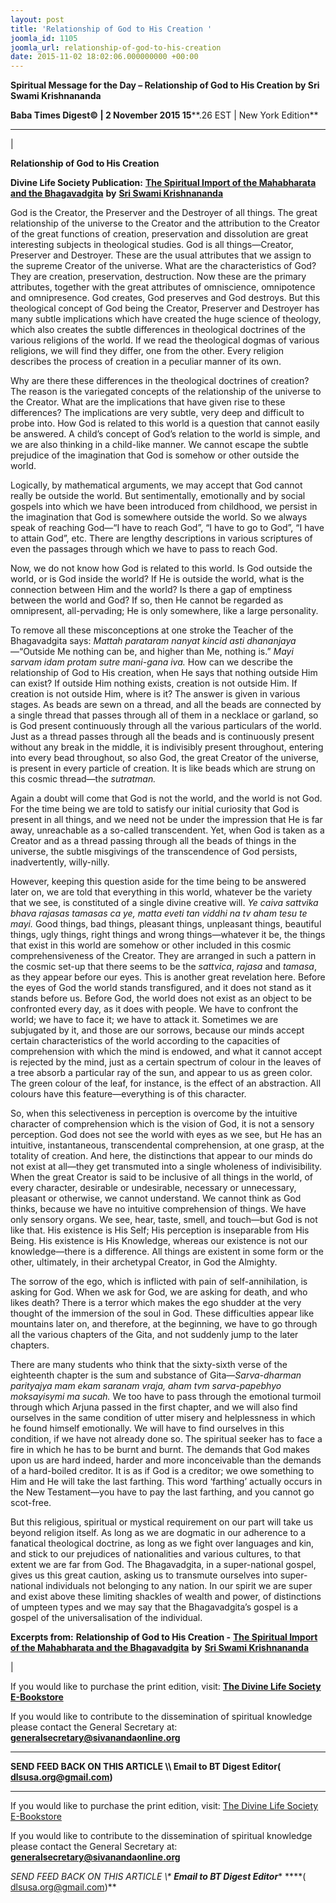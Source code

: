 ```yaml
---
layout: post
title: 'Relationship of God to His Creation '
joomla_id: 1105
joomla_url: relationship-of-god-to-his-creation
date: 2015-11-02 18:02:06.000000000 +00:00
---
```

  

















































**Spiritual Message for the Day – Relationship of God to His Creation by Sri Swami Krishnananda**

 **Baba Times Digest© | 2 November 2015 15****.26 EST | New York Edition**

* * *

| 

**Relationship of God to His Creation**

**Divine Life Society Publication:** [**The Spiritual Import of the Mahabharata and the Bhagavadgita**](http://www.swami-krishnananda.org/maha/maha_08.html) **by** [**Sri Swami Krishnananda**](http://www.dlshq.org/saints/krishnananda.htm)

God is the Creator, the Preserver and the Destroyer of all things. The great relationship of the universe to the Creator and the attribution to the Creator of the great functions of creation, preservation and dissolution are great interesting subjects in theological studies. God is all things—Creator, Preserver and Destroyer. These are the usual attributes that we assign to the supreme Creator of the universe. What are the characteristics of God? They are creation, preservation, destruction. Now these are the primary attributes, together with the great attributes of omniscience, omnipotence and omnipresence. God creates, God preserves and God destroys. But this theological concept of God being the Creator, Preserver and Destroyer has many subtle implications which have created the huge science of theology, which also creates the subtle differences in theological doctrines of the various religions of the world. If we read the theological dogmas of various religions, we will find they differ, one from the other. Every religion describes the process of creation in a peculiar manner of its own.

Why are there these differences in the theological doctrines of creation? The reason is the variegated concepts of the relationship of the universe to the Creator. What are the implications that have given rise to these differences? The implications are very subtle, very deep and difficult to probe into. How God is related to this world is a question that cannot easily be answered. A child’s concept of God’s relation to the world is simple, and we are also thinking in a child-like manner. We cannot escape the subtle prejudice of the imagination that God is somehow or other outside the world.

Logically, by mathematical arguments, we may accept that God cannot really be outside the world. But sentimentally, emotionally and by social gospels into which we have been introduced from childhood, we persist in the imagination that God is somewhere outside the world. So we always speak of reaching God—“I have to reach God”, “I have to go to God”, “I have to attain God”, etc. There are lengthy descriptions in various scriptures of even the passages through which we have to pass to reach God.

Now, we do not know how God is related to this world. Is God outside the world, or is God inside the world? If He is outside the world, what is the connection between Him and the world? Is there a gap of emptiness between the world and God? If so, then He cannot be regarded as omnipresent, all-pervading; He is only somewhere, like a large personality.

To remove all these misconceptions at one stroke the Teacher of the Bhagavadgita says: _Mattah parataram nanyat kincid asti dhananjaya_—“Outside Me nothing can be, and higher than Me, nothing is.” _Mayi sarvam idam protam sutre mani-gana iva._ How can we describe the relationship of God to His creation, when He says that nothing outside Him can exist? If outside Him nothing exists, creation is not outside Him. If creation is not outside Him, where is it? The answer is given in various stages. As beads are sewn on a thread, and all the beads are connected by a single thread that passes through all of them in a necklace or garland, so is God present continuously through all the various particulars of the world. Just as a thread passes through all the beads and is continuously present without any break in the middle, it is indivisibly present throughout, entering into every bead throughout, so also God, the great Creator of the universe, is present in every particle of creation. It is like beads which are strung on this cosmic thread—the _sutratman._

Again a doubt will come that God is not the world, and the world is not God. For the time being we are told to satisfy our initial curiosity that God is present in all things, and we need not be under the impression that He is far away, unreachable as a so-called transcendent. Yet, when God is taken as a Creator and as a thread passing through all the beads of things in the universe, the subtle misgivings of the transcendence of God persists, inadvertently, willy-nilly.

However, keeping this question aside for the time being to be answered later on, we are told that everything in this world, whatever be the variety that we see, is constituted of a single divine creative will. _Ye caiva sattvika bhava rajasas tamasas ca ye, matta eveti tan viddhi na tv aham tesu te mayi._ Good things, bad things, pleasant things, unpleasant things, beautiful things, ugly things, right things and wrong things—whatever it be, the things that exist in this world are somehow or other included in this cosmic comprehensiveness of the Creator. They are arranged in such a pattern in the cosmic set-up that there seems to be the _sattvica_, _rajasa_ and _tamasa_, as they appear before our eyes. This is another great revelation here. Before the eyes of God the world stands transfigured, and it does not stand as it stands before us. Before God, the world does not exist as an object to be confronted every day, as it does with people. We have to confront the world; we have to face it; we have to attack it. Sometimes we are subjugated by it, and those are our sorrows, because our minds accept certain characteristics of the world according to the capacities of comprehension with which the mind is endowed, and what it cannot accept is rejected by the mind, just as a certain spectrum of colour in the leaves of a tree absorb a particular ray of the sun, and appear to us as green color. The green colour of the leaf, for instance, is the effect of an abstraction. All colours have this feature—everything is of this character.

So, when this selectiveness in perception is overcome by the intuitive character of comprehension which is the vision of God, it is not a sensory perception. God does not see the world with eyes as we see, but He has an intuitive, instantaneous, transcendental comprehension, at one grasp, at the totality of creation. And here, the distinctions that appear to our minds do not exist at all—they get transmuted into a single wholeness of indivisibility. When the great Creator is said to be inclusive of all things in the world, of every character, desirable or undesirable, necessary or unnecessary, pleasant or otherwise, we cannot understand. We cannot think as God thinks, because we have no intuitive comprehension of things. We have only sensory organs. We see, hear, taste, smell, and touch—but God is not like that. His existence is His Self; His perception is inseparable from His Being. His existence is His Knowledge, whereas our existence is not our knowledge—there is a difference. All things are existent in some form or the other, ultimately, in their archetypal Creator, in God the Almighty.

The sorrow of the ego, which is inflicted with pain of self-annihilation, is asking for God. When we ask for God, we are asking for death, and who likes death? There is a terror which makes the ego shudder at the very thought of the immersion of the soul in God. These difficulties appear like mountains later on, and therefore, at the beginning, we have to go through all the various chapters of the Gita, and not suddenly jump to the later chapters.

There are many students who think that the sixty-sixth verse of the eighteenth chapter is the sum and substance of Gita—_Sarva-dharman parityajya mam ekam saranam vraja, aham tvm sarva-papebhyo moksayisymi ma sucah._ We too have to pass through the emotional turmoil through which Arjuna passed in the first chapter, and we will also find ourselves in the same condition of utter misery and helplessness in which he found himself emotionally. We will have to find ourselves in this condition, if we have not already done so. The spiritual seeker has to face a fire in which he has to be burnt and burnt. The demands that God makes upon us are hard indeed, harder and more inconceivable than the demands of a hard-boiled creditor. It is as if God is a creditor; we owe something to Him and He will take the last farthing. This word ‘farthing’ actually occurs in the New Testament—you have to pay the last farthing, and you cannot go scot-free.

But this religious, spiritual or mystical requirement on our part will take us beyond religion itself. As long as we are dogmatic in our adherence to a fanatical theological doctrine, as long as we fight over languages and kin, and stick to our prejudices of nationalities and various cultures, to that extent we are far from God. The Bhagavadgita, in a super-national gospel, gives us this great caution, asking us to transmute ourselves into super-national individuals not belonging to any nation. In our spirit we are super and exist above these limiting shackles of wealth and power, of distinctions of umpteen types and we may say that the Bhagavadgita’s gospel is a gospel of the universalisation of the individual.



**Excerpts from:**  **Relationship of God to His Creation -** [**The Spiritual Import of the Mahabharata and the Bhagavadgita**](http://www.swami-krishnananda.org/maha/maha_08.html) **by** [**Sri Swami Krishnananda**](http://www.dlshq.org/saints/krishnananda.htm)

 |



If you would like to purchase the print edition, visit: **[The Divine Life Society E-Bookstore](http://www.dlshq.org/download/download.htm)**

If you would like to contribute to the dissemination of spiritual knowledge please contact the General Secretary at: [](mailto:%20%3Cscript%20type=%27text/javascript%27%3E%20%3C%21--%20var%20prefix%20=%20%27ma%27%20+%20%27il%27%20+%20%27to%27;%20var%20path%20=%20%27hr%27%20+%20%27ef%27%20+%20%27=%27;%20var%20addy57016%20=%20%27generalsecretary%27%20+%20%27@%27;%20addy57016%20=%20addy57016%20+%20%27sivanandaonline%27%20+%20%27.%27%20+%20%27org%27;%20document.write%28%27%3Ca%20%27%20+%20path%20+%20%27%5C%27%27%20+%20prefix%20+%20%27:%27%20+%20addy57016%20+%20%27%5C%27%3E%27%29;%20document.write%28addy57016%29;%20document.write%28%27%3C%5C/a%3E%27%29;%20//--%3E%5Cn%20%3C/script%3E%3Cscript%20type=%27text/javascript%27%3E%20%3C%21--%20document.write%28%27%3Cspan%20style=%5C%27display:%20none;%5C%27%3E%27%29;%20//--%3E%20%3C/script%3EThis%20email%20address%20is%20being%20protected%20from%20spambots.%20You%20need%20JavaScript%20enabled%20to%20view%20it.%20%3Cscript%20type=%27text/javascript%27%3E%20%3C%21--%20document.write%28%27%3C/%27%29;%20document.write%28%27span%3E%27%29;%20//--%3E%20%3C/script%3E?subject=Contribution%20to%20Dissemination%20of%20Spiritual%20Knowledge) **generalsecretary@sivanandaonline.org**

****

**SEND FEED BACK ON THIS ARTICLE \\\ Email to BT Digest Editor[](mailto:%20%3Cscript%20type=%27text/javascript%27%3E%20%3C%21--%20var%20prefix%20=%20%27ma%27%20+%20%27il%27%20+%20%27to%27;%20var%20path%20=%20%27hr%27%20+%20%27ef%27%20+%20%27=%27;%20var%20addy72654%20=%20%27dlsusa.org%27%20+%20%27@%27;%20addy72654%20=%20addy72654%20+%20%27gmail%27%20+%20%27.%27%20+%20%27com%27;%20document.write%28%27%3Ca%20%27%20+%20path%20+%20%27%5C%27%27%20+%20prefix%20+%20%27:%27%20+%20addy72654%20+%20%27%5C%27%3E%27%29;%20document.write%28addy72654%29;%20document.write%28%27%3C%5C/a%3E%27%29;%20//--%3E%5Cn%20%3C/script%3E%3Cscript%20type=%27text/javascript%27%3E%20%3C%21--%20document.write%28%27%3Cspan%20style=%5C%27display:%20none;%5C%27%3E%27%29;%20//--%3E%20%3C/script%3EThis%20email%20address%20is%20being%20protected%20from%20spambots.%20You%20need%20JavaScript%20enabled%20to%20view%20it.%20%3Cscript%20type=%27text/javascript%27%3E%20%3C%21--%20document.write%28%27%3C/%27%29;%20document.write%28%27span%3E%27%29;%20//--%3E%20%3C/script%3E?subject=DLS%20Posts)( [dlsusa.org@gmail.com](mailto:dlsusa.org@gmail.com))**



* * *



  

If you would like to purchase the print edition, visit: [The Divine Life Society E-Bookstore](http://www.dlshq.org/download/download.htm)

If you would like to contribute to the dissemination of spiritual knowledge please contact the General Secretary at: **[generalsecretary@sivanandaonline.org](mailto:generalsecretary@sivanandaonline.org)**

**SEND FEED BACK ON THIS ARTICLE \\\**  **Email to BT Digest Editor**** [](mailto:%20%3Cscript%20type=%27text/javascript%27%3E%20%3C%21--%20var%20prefix%20=%20%27ma%27%20+%20%27il%27%20+%20%27to%27;%20var%20path%20=%20%27hr%27%20+%20%27ef%27%20+%20%27=%27;%20var%20addy72654%20=%20%27dlsusa.org%27%20+%20%27@%27;%20addy72654%20=%20addy72654%20+%20%27gmail%27%20+%20%27.%27%20+%20%27com%27;%20document.write%28%27%3Ca%20%27%20+%20path%20+%20%27%5C%27%27%20+%20prefix%20+%20%27:%27%20+%20addy72654%20+%20%27%5C%27%3E%27%29;%20document.write%28addy72654%29;%20document.write%28%27%3C%5C/a%3E%27%29;%20//--%3E%5Cn%20%3C/script%3E%3Cscript%20type=%27text/javascript%27%3E%20%3C%21--%20document.write%28%27%3Cspan%20style=%5C%27display:%20none;%5C%27%3E%27%29;%20//--%3E%20%3C/script%3EThis%20email%20address%20is%20being%20protected%20from%20spambots.%20You%20need%20JavaScript%20enabled%20to%20view%20it.%20%3Cscript%20type=%27text/javascript%27%3E%20%3C%21--%20document.write%28%27%3C/%27%29;%20document.write%28%27span%3E%27%29;%20//--%3E%20%3C/script%3E?subject=DLS%20Posts)****( [dlsusa.org@gmail.com](mailto:dlsusa.org@gmail.com))**  
